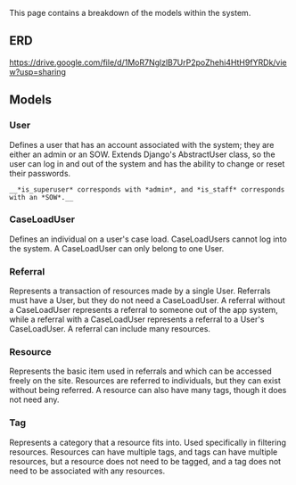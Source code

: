 This page contains a breakdown of the models within the system.

## ERD
https://drive.google.com/file/d/1MoR7NglzlB7UrP2poZhehi4HtH9fYRDk/view?usp=sharing

## Models

### User
Defines a user that has an account associated with the system; they are either an admin or an SOW. Extends Django's AbstractUser class, so the user can log in and out of the system and has the ability to change or reset their passwords. 

`__*is_superuser* corresponds with *admin*, and *is_staff* corresponds with an *SOW*.__`

### CaseLoadUser
Defines an individual on a user's case load. CaseLoadUsers cannot log into the system. A CaseLoadUser can only belong to one User.

### Referral
Represents a transaction of resources made by a single User. Referrals must have a User, but they do not need a CaseLoadUser. A referral without a CaseLoadUser represents a referral to someone out of the app system, while a referral with a CaseLoadUser represents a referral to a User's CaseLoadUser. A referral can include many resources.

### Resource
Represents the basic item used in referrals and which can be accessed freely on the site. Resources are referred to individuals, but they can exist without being referred. A resource can also have many tags, though it does not need any.

### Tag
Represents a category that a resource fits into. Used specifically in filtering resources. Resources can have multiple tags, and tags can have multiple resources, but a resource does not need to be tagged, and a tag does not need to be associated with any resources.
